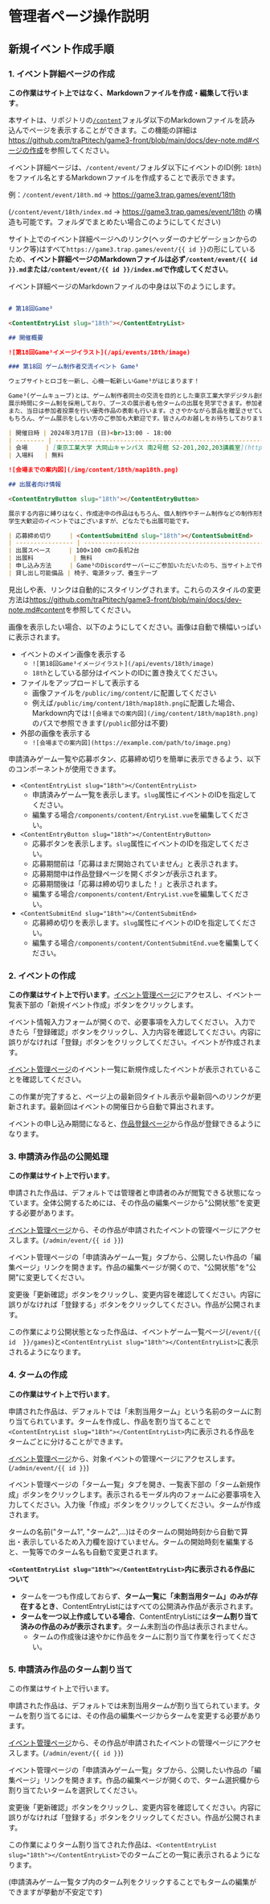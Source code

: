 # 管理者ページ操作説明

## 新規イベント作成手順

### 1. イベント詳細ページの作成

**この作業はサイト上ではなく、Markdownファイルを作成・編集して行います**。

本サイトは、リポジトリの[`/content`](https://github.com/traPtitech/game3-front/tree/main/content)フォルダ以下のMarkdownファイルを読み込んでページを表示することができます。この機能の詳細は<https://github.com/traPtitech/game3-front/blob/main/docs/dev-note.md#ページの作成>を参照してください。

イベント詳細ページは、`/content/event/`フォルダ以下にイベントのID(例: `18th`)をファイル名とするMarkdownファイルを作成することで表示できます。

例：`/content/event/18th.md` → <https://game3.trap.games/event/18th>

(`/content/event/18th/index.md` → <https://game3.trap.games/event/18th> の構造も可能です。フォルダでまとめたい場合このようにしてください)

サイト上でのイベント詳細ページへのリンク(ヘッダーのナビゲーションからのリンク等)はすべて`https://game3.trap.games/event/{{ id }}`の形にしているため、**イベント詳細ページのMarkdownファイルは必ず`/content/event/{{ id }}.md`または`/content/event/{{ id }}/index.md`で作成してください**。

イベント詳細ページのMarkdownファイルの中身は以下のようにします。

```md [/content/event/18th.md]

# 第18回Game³

<ContentEntryList slug="18th"></ContentEntryList>

## 開催概要

![第18回Game³イメージイラスト](/api/events/18th/image)

### 第18回 ゲーム制作者交流イベント Game³

ウェブサイトとロゴを一新し、心機一転新しいGame³がはじまります！

Game³(ゲームキューブ)とは、ゲーム制作者同士の交流を目的とした東京工業大学デジタル創作同好会traP主催のイベントです。
展示時間にターム制を採用しており、ブースの展示者も他タームの出展を見学できます。参加者としても展示者としても感想や質問などの交流を行うことが可能です。
また、当日は参加者投票を行い優秀作品の表彰も行います。ささやかながら景品を贈呈させていただきます。
もちろん、ゲーム展示をしない方のご参加も大歓迎です。皆さんのお越しをお待ちしております！

| 開催日時 | 2024年3月17日 (日)<br>13:00 - 18:00                                                                                        |
| -------- | -------------------------------------------------------------------------------------------------------------------------- |
| 会場     | [東京工業大学 大岡山キャンパス 南2号館 S2-201,202,203講義室](https://www.ssc.titech.ac.jp/amap/home/ookayama/south/bldg2/) |
| 入場料   | 無料                                                                                                                       |

![会場までの案内図](/img/content/18th/map18th.png)

## 出展者向け情報

<ContentEntryButton slug="18th"></ContentEntryButton>

展示する内容に縛りはなく、作成途中の作品はもちろん、個人制作やチーム制作などの制作形態でも制限はございません。お気軽にご出展ください！
学生大歓迎のイベントではございますが、どなたでも出展可能です。

| 応募締め切り     | <ContentSubmitEnd slug="18th"></ContentSubmitEnd>                                                                                                         |
| ---------------- | --------------------------------------------------------------------------------------------------------------------------------------------- |
| 出展スペース     | 100×100 cmの長机2台                                                                                                                           |
| 出展料           | 無料                                                                                                                                          |
| 申し込み方法     | Game³のDiscordサーバーにご参加いただいたのち、当サイト上で作品情報の登録・編集が可能です。<br>出展に関するご案内はDiscordサーバーで行います。 |
| 貸し出し可能備品 | 椅子、電源タップ、養生テープ                                                                                                                  |
```

見出しや表、リンクは自動的にスタイリングされます。これらのスタイルの変更方法は<https://github.com/traPtitech/game3-front/blob/main/docs/dev-note.md#content>を参照してください。

画像を表示したい場合、以下のようにしてください。画像は自動で横幅いっぱいに表示されます。

- イベントのメイン画像を表示する
  - `![第18回Game³イメージイラスト](/api/events/18th/image)`
  - `18th`としている部分はイベントのIDに置き換えてください。
- ファイルをアップロードして表示する
  - 画像ファイルを`/public/img/content/`に配置してください
  - 例えば`/public/img/content/18th/map18th.png`に配置した場合、Markdown内では`![会場までの案内図](/img/content/18th/map18th.png)`のパスで参照できます(`/public`部分は不要)
- 外部の画像を表示する
  - `![会場までの案内図](https://example.com/path/to/image.png)`

申請済みゲーム一覧や応募ボタン、応募締め切りを簡単に表示できるよう、以下のコンポーネントが使用できます。

- `<ContentEntryList slug="18th"></ContentEntryList>`
  - 申請済みゲーム一覧を表示します。`slug`属性にイベントのIDを指定してください。
  - 編集する場合`/components/content/EntryList.vue`を編集してください。
- `<ContentEntryButton slug="18th"></ContentEntryButton>`
  - 応募ボタンを表示します。`slug`属性にイベントのIDを指定してください。
  - 応募期間前は「応募はまだ開始されていません」と表示されます。
  - 応募期間中は作品登録ページを開くボタンが表示されます。
  - 応募期間後は「応募は締め切りました！」と表示されます。
  - 編集する場合`/components/content/EntryList.vue`を編集してください。
- `<ContentSubmitEnd slug="18th"></ContentSubmitEnd>`
  - 応募締め切りを表示します。`slug`属性にイベントのIDを指定してください。
  - 編集する場合`/components/content/ContentSubmitEnd.vue`を編集してください。

### 2. イベントの作成

**この作業はサイト上で行います**。[イベント管理ページ](/admin/event)にアクセスし、イベント一覧表下部の「新規イベント作成」ボタンをクリックします。

イベント情報入力フォームが開くので、必要事項を入力してください。
入力できたら「登録確認」ボタンをクリックし、入力内容を確認してください。内容に誤りがなければ「登録」ボタンをクリックしてください。イベントが作成されます。

[イベント管理ページ](/admin/event)のイベント一覧に新規作成したイベントが表示されていることを確認してください。

この作業が完了すると、ページ上の最新回タイトル表示や最新回へのリンクが更新されます。最新回はイベントの開催日から自動で算出されます。

イベントの申し込み期間になると、[作品登録ページ](/entry/register)から作品が登録できるようになります。

### 3. 申請済み作品の公開処理

**この作業はサイト上で行います**。

申請された作品は、デフォルトでは管理者と申請者のみが閲覧できる状態になっています。全体公開するためには、その作品の編集ページから"公開状態"を変更する必要があります。

[イベント管理ページ](/admin/event)から、その作品が申請されたイベントの管理ページにアクセスします。(`/admin/event/{{ id }}`)

イベント管理ページの「申請済みゲーム一覧」タブから、公開したい作品の「編集ページ」リンクを開きます。作品の編集ページが開くので、"公開状態"を"公開"に変更してください。

変更後「更新確認」ボタンをクリックし、変更内容を確認してください。内容に誤りがなければ「登録する」ボタンをクリックしてください。作品が公開されます。

この作業により公開状態となった作品は、イベントゲーム一覧ページ(`/event/{{ id  }}/games`)と`<ContentEntryList slug="18th"></ContentEntryList>`に表示されるようになります。

### 4. タームの作成

**この作業はサイト上で行います**。

申請された作品は、デフォルトでは「未割当用ターム」という名前のタームに割り当てられています。タームを作成し、作品を割り当てることで`<ContentEntryList slug="18th"></ContentEntryList>`内に表示される作品をタームごとに分けることができます。

[イベント管理ページ](/admin/event)から、対象イベントの管理ページにアクセスします。(`/admin/event/{{ id }}`)

イベント管理ページの「ターム一覧」タブを開き、一覧表下部の「ターム新規作成」ボタンをクリックします。表示されるモーダル内のフォームに必要事項を入力してください。入力後「作成」ボタンをクリックしてください。タームが作成されます。

タームの名前("ターム1", "ターム2",...)はそのタームの開始時刻から自動で算出・表示しているため入力欄を設けていません。タームの開始時刻を編集すると、一覧等でのターム名も自動で変更されます。

**`<ContentEntryList slug="18th"></ContentEntryList>`内に表示される作品について**

- タームを一つも作成しておらず、**ターム一覧に「未割当用ターム」のみが存在するとき**、ContentEntryListにはすべての公開済み作品が表示されます。
- **タームを一つ以上作成している場合**、ContentEntryListには**ターム割り当て済みの作品のみが表示されます**。ターム未割当の作品は表示されません。
  - タームの作成後は速やかに作品をタームに割り当て作業を行ってください。

### 5. 申請済み作品のターム割り当て

この作業はサイト上で行います。

申請された作品は、デフォルトでは未割当用タームが割り当てられています。タームを割り当てるには、その作品の編集ページからタームを変更する必要があります。

[イベント管理ページ](/admin/event)から、その作品が申請されたイベントの管理ページにアクセスします。(`/admin/event/{{ id }}`)

イベント管理ページの「申請済みゲーム一覧」タブから、公開したい作品の「編集ページ」リンクを開きます。作品の編集ページが開くので、ターム選択欄から割り当てたいタームを選択してください。

変更後「更新確認」ボタンをクリックし、変更内容を確認してください。内容に誤りがなければ「登録する」ボタンをクリックしてください。作品が公開されます。

この作業によりターム割り当てされた作品は、`<ContentEntryList slug="18th"></ContentEntryList>`でのタームごとの一覧に表示されるようになります。

(申請済みゲーム一覧タブ内のターム列をクリックすることでもタームの編集ができますが挙動が不安定です)
